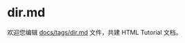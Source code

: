 dir.md
===

欢迎您编辑 <a target="__blank" href="https://github.com/jaywcjlove/html-tutorial/blob/master/docs/tags/dir.md">docs/tags/dir.md</a> 文件，共建 HTML Tutorial 文档。